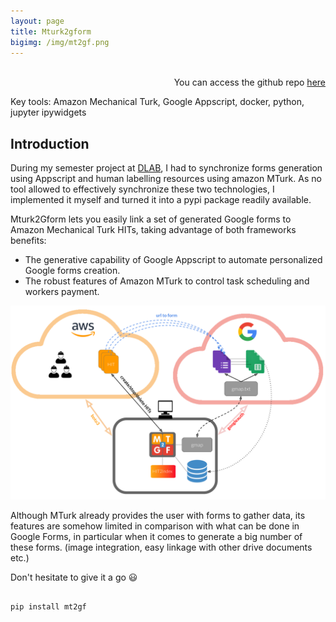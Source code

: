 ```yaml
---
layout: page
title: Mturk2gform
bigimg: /img/mt2gf.png
---
```

<p align="right">
<br>You can access the github repo <a href="https://github.com/ymentha14/mturk2gform"> here </a><br>
</p>


<p class="used_tools">Key tools: Amazon Mechanical Turk, Google Appscript, docker, python, jupyter ipywidgets</p>

## Introduction

During my semester project at [DLAB](https://dlab.epfl.ch/), I had to synchronize forms generation using Appscript and human labelling resources using amazon MTurk. As no tool allowed to effectively synchronize these two technologies, I implemented it myself and turned it into a pypi package readily available.

Mturk2Gform lets you easily link a set of generated Google forms to Amazon Mechanical Turk HITs, taking advantage of both frameworks benefits:

* The generative capability of Google Appscript to automate personalized Google forms creation.
* The robust features of Amazon MTurk to control task scheduling and workers payment.

<img src= "/img/mt2gf_plan.png">

Although MTurk already provides the user with forms to gather data, its features are somehow limited in comparison with what can be done in Google Forms, in particular when it comes to generate a big number of these forms. (image integration, easy linkage with other drive documents etc.)

Don't hesitate to give it a go 😃

```

pip install mt2gf

```
